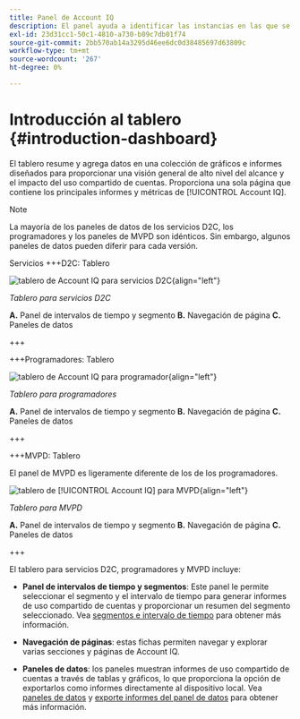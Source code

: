 ```yaml
---
title: Panel de Account IQ
description: El panel ayuda a identificar las instancias en las que se comparte la contraseña mediante el análisis de una amplia gama de datos de suscriptores.
exl-id: 23d31cc1-50c1-4810-a730-b09c7db01f74
source-git-commit: 2bb570ab14a3295d46ee6dc0d38485697d63809c
workflow-type: tm+mt
source-wordcount: '267'
ht-degree: 0%

---
```


# Introducción al tablero {#introduction-dashboard}

El tablero resume y agrega datos en una colección de gráficos e informes diseñados para proporcionar una visión general de alto nivel del alcance y el impacto del uso compartido de cuentas. Proporciona una sola página que contiene los principales informes y métricas de [!UICONTROL Account IQ].

>[!NOTE]
>
>La mayoría de los paneles de datos de los servicios D2C, los programadores y los paneles de MVPD son idénticos. Sin embargo, algunos paneles de datos pueden diferir para cada versión.

Servicios +++D2C: Tablero

![tablero de Account IQ para servicios D2C](assets/dashboard-d2c.png){align="left"}


*Tablero para servicios D2C*

**A.** Panel de intervalos de tiempo y segmento **B.** Navegación de página **C.** Paneles de datos

+++

+++Programadores: Tablero

![tablero de Account IQ para programador](assets/dashboard-programr.png){align="left"}


*Tablero para programadores*

**A.** Panel de intervalos de tiempo y segmento **B.** Navegación de página **C.** Paneles de datos

+++

+++MVPD: Tablero

El panel de MVPD es ligeramente diferente de los de los programadores.

![tablero de [!UICONTROL Account IQ] para MVPD](assets/dashboard-mvpd.png){align="left"}

*Tablero para MVPD*

**A.** Panel de intervalos de tiempo y segmento **B.** Navegación de página **C.** Paneles de datos

+++

El tablero para servicios D2C, programadores y MVPD incluye:

* **Panel de intervalos de tiempo y segmentos**: Este panel le permite seleccionar el segmento y el intervalo de tiempo para generar informes de uso compartido de cuentas y proporcionar un resumen del segmento seleccionado. Vea [segmentos e intervalo de tiempo](/help/accountiq/segments-timeinterval.md) para obtener más información.

* **Navegación de páginas**: estas fichas permiten navegar y explorar varias secciones y páginas de Account IQ.

* **Paneles de datos**: los paneles muestran informes de uso compartido de cuentas a través de tablas y gráficos, lo que proporciona la opción de exportarlos como informes directamente al dispositivo local. Vea [paneles de datos](/help/accountiq/data-panels.md) y [exporte informes del panel de datos](/help/accountiq/export-reports.md) para obtener más información.
